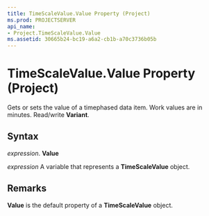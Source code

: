 ```yaml
---
title: TimeScaleValue.Value Property (Project)
ms.prod: PROJECTSERVER
api_name:
- Project.TimeScaleValue.Value
ms.assetid: 30665b24-bc19-a6a2-cb1b-a70c3736b05b
---
```



# TimeScaleValue.Value Property (Project)

Gets or sets the value of a timephased data item. Work values are in minutes. Read/write  **Variant**.


## Syntax

 _expression_. **Value**

 _expression_ A variable that represents a **TimeScaleValue** object.


## Remarks

 **Value** is the default property of a **TimeScaleValue** object.


